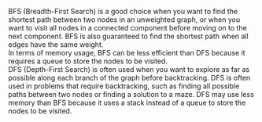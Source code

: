 BFS (Breadth-First Search) is a good choice when you want to find the shortest path between two nodes in an unweighted graph, 
or when you want to visit all nodes in a connected component before moving on to the next component. 
BFS is also guaranteed to find the shortest path when all edges have the same weight. <br>
In terms of memory usage, BFS can be less efficient than DFS because it requires a queue to store the nodes to be visited.
<br>
DFS (Depth-First Search) is often used when you want to explore as far as possible along each branch of the graph before backtracking. 
DFS is often used in problems that require backtracking, such as finding all possible paths between two nodes or finding a solution to a maze. 
DFS may use less memory than BFS because it uses a stack instead of a queue to store the nodes to be visited.


